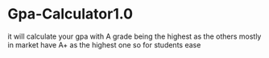 # Gpa-Calculator1.0
it will calculate your gpa with A grade being the highest as the others mostly in market have A+ as the highest one so for students ease
